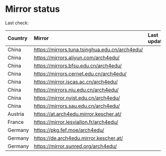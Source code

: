 <script src="./time.js"></script>
# Mirror status
Last check: <script type="text/javascript">localize(1727583932.4640892);</script>

|Country|Mirror|Last update|
|:------|:-----|:----------|
|China|https://mirrors.tuna.tsinghua.edu.cn/arch4edu/|<script type="text/javascript">localize(1727548919);</script>|
|China|https://mirrors.aliyun.com/arch4edu/|<script type="text/javascript">localize(1727548919);</script>|
|China|https://mirrors.bfsu.edu.cn/arch4edu/|<script type="text/javascript">localize(1727548919);</script>|
|China|https://mirrors.cernet.edu.cn/arch4edu/|<script type="text/javascript">localize(1727548919);</script>|
|China|https://mirror.iscas.ac.cn/arch4edu/|<script type="text/javascript">localize(1727548919);</script>|
|China|https://mirrors.nju.edu.cn/arch4edu/|<script type="text/javascript">localize(1727548919);</script>|
|China|https://mirror.nyist.edu.cn/arch4edu/|<script type="text/javascript">localize(1727548919);</script>|
|China|https://mirrors.sau.edu.cn/arch4edu/|<script type="text/javascript">localize(1727548919);</script>|
|Austria|https://at.arch4edu.mirror.kescher.at/|<script type="text/javascript">localize(1727548919);</script>|
|France|https://mirror.lesviallon.fr/arch4edu/|<script type="text/javascript">localize(1727548919);</script>|
|Germany|https://pkg.fef.moe/arch4edu/|<script type="text/javascript">localize(1727548919);</script>|
|Germany|https://de.arch4edu.mirror.kescher.at/|<script type="text/javascript">localize(1727548919);</script>|
|Germany|https://mirror.sunred.org/arch4edu/|<script type="text/javascript">localize(1727548919);</script>|

<script src="./tablefilter/tablefilter.js"></script>
<script src="./table.js"></script>